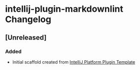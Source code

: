 <!-- Keep a Changelog guide -> https://keepachangelog.com -->

# intellij-plugin-markdownlint Changelog

## [Unreleased]
### Added
- Initial scaffold created from [IntelliJ Platform Plugin Template](https://github.com/JetBrains/intellij-platform-plugin-template)
